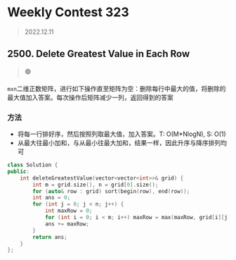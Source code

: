 # Weekly Contest 323
> 2022.12.11

## 2500. Delete Greatest Value in Each Row

> :green_circle:

`mxn`二维正数矩阵，进行如下操作直至矩阵为空：删除每行中最大的值，将删除的最大值加入答案。每次操作后矩阵减少一列，返回得到的答案

### 方法

- 将每一行排好序，然后按照列取最大值，加入答案。T: O(M*NlogN), S: O(1)
- 从最大往最小加和，与从最小往最大加和，结果一样，因此升序与降序排列均可

```cpp
class Solution {
public:
    int deleteGreatestValue(vector<vector<int>>& grid) {
        int m = grid.size(), n = grid[0].size();
        for (auto& row : grid) sort(begin(row), end(row));
        int ans = 0;
        for (int j = 0; j < n; j++) {
            int maxRow = 0;
            for (int i = 0; i < m; i++) maxRow = max(maxRow, grid[i][j]);
            ans += maxRow;
        }
        return ans;
    }
};
```

